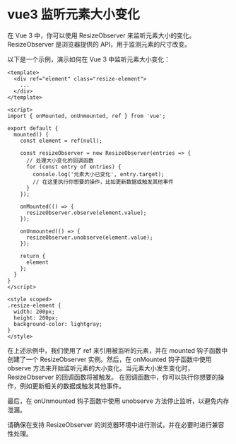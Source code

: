 # vue3 监听元素大小变化

在 Vue 3 中，你可以使用 ResizeObserver 来监听元素大小的变化。ResizeObserver 是浏览器提供的 API，用于监测元素的尺寸改变。

以下是一个示例，演示如何在 Vue 3 中监听元素大小变化：

```vue
<template>
  <div ref="element" class="resize-element">
    ...
  </div>
</template>

<script>
import { onMounted, onUnmounted, ref } from 'vue';

export default {
  mounted() {
    const element = ref(null);

    const resizeObserver = new ResizeObserver(entries => {
      // 处理大小变化的回调函数
      for (const entry of entries) {
        console.log('元素大小已变化', entry.target);
        // 在这里执行你想要的操作，比如更新数据或触发其他事件
      }
    });

    onMounted(() => {
      resizeObserver.observe(element.value);
    });

    onUnmounted(() => {
      resizeObserver.unobserve(element.value);
    });

    return {
      element
    };
  }
}
</script>

<style scoped>
.resize-element {
  width: 200px;
  height: 200px;
  background-color: lightgray;
}
</style>
```

在上述示例中，我们使用了 ref 来引用被监听的元素，并在 mounted 钩子函数中创建了一个 ResizeObserver 实例。然后，在 onMounted 钩子函数中使用 observe 方法来开始监听元素的大小变化。当元素大小发生变化时，ResizeObserver 的回调函数将被触发。
在回调函数中，你可以执行你想要的操作，例如更新相关的数据或触发其他事件。

最后，在 onUnmounted 钩子函数中使用 unobserve 方法停止监听，以避免内存泄漏。

请确保在支持 ResizeObserver 的浏览器环境中进行测试，并在必要时进行兼容性处理。

